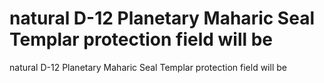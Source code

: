 # natural D-12 Planetary Maharic Seal Templar protection field will be

natural D-12 Planetary Maharic Seal Templar protection field will be